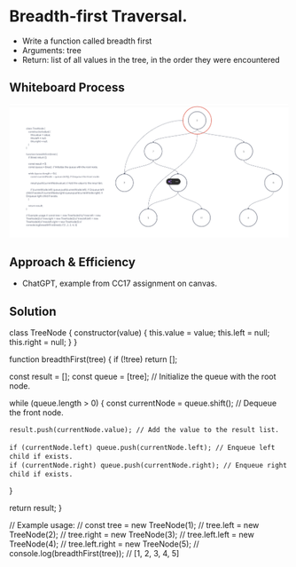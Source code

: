 # Breadth-first Traversal.
- Write a function called breadth first
- Arguments: tree
- Return: list of all values in the tree, in the order they were encountered

## Whiteboard Process
<!-- Embedded whiteboard image -->
![WhiteBoard17](./CodeChallenGe17.png)
## Approach & Efficiency
- ChatGPT, example from CC17 assignment on canvas.

## Solution
class TreeNode {
  constructor(value) {
    this.value = value;
    this.left = null;
    this.right = null;
  }
}

function breadthFirst(tree) {
  if (!tree) return [];

  const result = [];
  const queue = [tree];  // Initialize the queue with the root node.

  while (queue.length > 0) {
    const currentNode = queue.shift(); // Dequeue the front node.

    result.push(currentNode.value); // Add the value to the result list.

    if (currentNode.left) queue.push(currentNode.left); // Enqueue left child if exists.
    if (currentNode.right) queue.push(currentNode.right); // Enqueue right child if exists.
  }

  return result;
}

// Example usage:
// const tree = new TreeNode(1);
// tree.left = new TreeNode(2);
// tree.right = new TreeNode(3);
// tree.left.left = new TreeNode(4);
// tree.left.right = new TreeNode(5);
// console.log(breadthFirst(tree)); // [1, 2, 3, 4, 5]